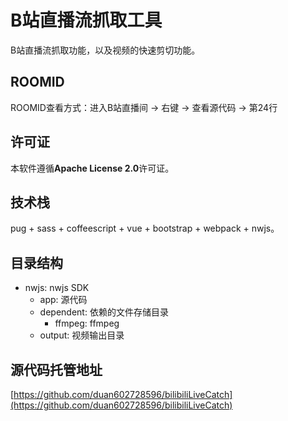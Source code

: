 # B站直播流抓取工具
B站直播流抓取功能，以及视频的快速剪切功能。

## ROOMID 
ROOMID查看方式：进入B站直播间 -> 右键 -> 查看源代码 -> 第24行

## 许可证
本软件遵循**Apache License 2.0**许可证。

## 技术栈
pug + sass + coffeescript + vue + bootstrap + webpack + nwjs。

## 目录结构
* nwjs: nwjs SDK
  * app: 源代码
  * dependent: 依赖的文件存储目录
    * ffmpeg: ffmpeg
  * output: 视频输出目录

## 源代码托管地址
[https://github.com/duan602728596/bilibiliLiveCatch](https://github.com/duan602728596/bilibiliLiveCatch)